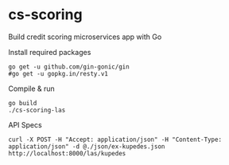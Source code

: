 # cs-scoring

Build credit scoring microservices app with Go

Install required packages
```
go get -u github.com/gin-gonic/gin
#go get -u gopkg.in/resty.v1
```

Compile & run
```
go build
./cs-scoring-las
```

API Specs
```
curl -X POST -H "Accept: application/json" -H "Content-Type: application/json" -d @./json/ex-kupedes.json http://localhost:8000/las/kupedes
```
